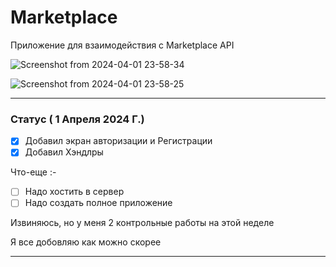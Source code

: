 # Marketplace


Приложение для взаимодействия с Marketplace API

![Screenshot from 2024-04-01 23-58-34](https://github.com/shuklarituparn/Marketplace-Application/assets/66947051/5f09a648-8886-4cfc-8a22-b7243f4fc4d2)

![Screenshot from 2024-04-01 23-58-25](https://github.com/shuklarituparn/Marketplace-Application/assets/66947051/2aae072f-3a03-43cb-9ad1-34df504e0b5f)


---

### Статус ( 1 Апреля 2024 Г.)

- [x] Добавил экран авторизации и Регистрации
- [x] Добавил Хэндлры

Что-еще :-
- [ ] Надо хостить в сервер
- [ ] Надо создать полное приложение

Извиняюсь, но у меня 2 контрольные работы на этой неделе

Я все добовляю как можно скорее



---
